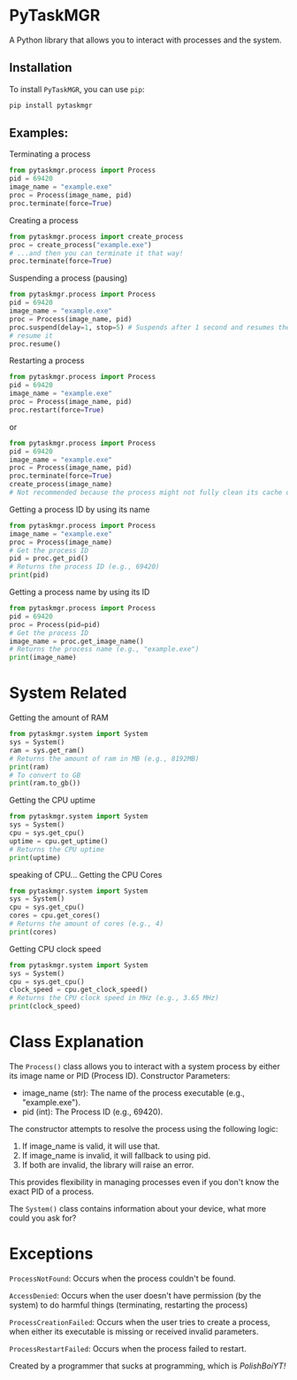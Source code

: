 # PyTaskMGR
A Python library that allows you to interact with processes and the system.

## Installation
To install `PyTaskMGR`, you can use `pip`:

```bash
pip install pytaskmgr
```

## Examples:

Terminating a process
```python
from pytaskmgr.process import Process
pid = 69420
image_name = "example.exe"
proc = Process(image_name, pid)
proc.terminate(force=True)
```


Creating a process
```python
from pytaskmgr.process import create_process
proc = create_process("example.exe")
# ...and then you can terminate it that way!
proc.terminate(force=True)
```

Suspending a process (pausing)
```python
from pytaskmgr.process import Process
pid = 69420
image_name = "example.exe"
proc = Process(image_name, pid)
proc.suspend(delay=1, stop=5) # Suspends after 1 second and resumes the process after 5 seconds.
# resume it
proc.resume()
```

Restarting a process
```python
from pytaskmgr.process import Process
pid = 69420
image_name = "example.exe"
proc = Process(image_name, pid)
proc.restart(force=True)
```
or
```python
from pytaskmgr.process import Process
pid = 69420
image_name = "example.exe"
proc = Process(image_name, pid)
proc.terminate(force=True)
create_process(image_name)
# Not recommended because the process might not fully clean its cache or temporary/in-memory files.
```
Getting a process ID by using its name
```python
from pytaskmgr.process import Process
image_name = "example.exe"
proc = Process(image_name)
# Get the process ID
pid = proc.get_pid()
# Returns the process ID (e.g., 69420)
print(pid)
```
Getting a process name by using its ID
```python
from pytaskmgr.process import Process
pid = 69420
proc = Process(pid=pid)
# Get the process ID
image_name = proc.get_image_name()
# Returns the process name (e.g., "example.exe")
print(image_name)
```

# System Related
Getting the amount of RAM
```python
from pytaskmgr.system import System
sys = System()
ram = sys.get_ram()
# Returns the amount of ram in MB (e.g., 8192MB)
print(ram)
# To convert to GB
print(ram.to_gb())
```
Getting the CPU uptime
```python
from pytaskmgr.system import System
sys = System()
cpu = sys.get_cpu()
uptime = cpu.get_uptime()
# Returns the CPU uptime
print(uptime)
```
speaking of CPU...
Getting the CPU Cores
```python
from pytaskmgr.system import System
sys = System()
cpu = sys.get_cpu()
cores = cpu.get_cores()
# Returns the amount of cores (e.g., 4)
print(cores)
```
Getting CPU clock speed
```python
from pytaskmgr.system import System
sys = System()
cpu = sys.get_cpu()
clock_speed = cpu.get_clock_speed()
# Returns the CPU clock speed in MHz (e.g., 3.65 MHz)
print(clock_speed)
```
# Class Explanation

The `Process()` class allows you to interact with a system process by either its image name or PID (Process ID).
Constructor Parameters:

- image_name (str): The name of the process executable (e.g., "example.exe").
- pid (int): The Process ID (e.g., 69420).

The constructor attempts to resolve the process using the following logic:

1. If image_name is valid, it will use that.
2. If image_name is invalid, it will fallback to using pid.
3. If both are invalid, the library will raise an error.

This provides flexibility in managing processes even if you don't know the exact PID of a process.

The `System()` class contains information about your device, what more could you ask for?

# Exceptions
`ProcessNotFound`: Occurs when the process couldn't be found.

`AccessDenied`: Occurs when the user doesn't have permission (by the system) to do harmful things (terminating, restarting the process)

`ProcessCreationFailed`: Occurs when the user tries to create a process, when either its executable is missing or received invalid parameters.

`ProcessRestartFailed`: Occurs when the process failed to restart.

Created by a programmer that sucks at programming, which is *PolishBoiYT!*